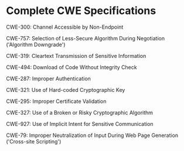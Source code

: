 

# Complete CWE Specifications

CWE-300: Channel Accessible by Non-Endpoint

CWE-757: Selection of Less-Secure Algorithm During Negotiation ('Algorithm Downgrade')

CWE-319: Cleartext Transmission of Sensitive Information

CWE-494: Download of Code Without Integrity Check

CWE-287: Improper Authentication

CWE-321: Use of Hard-coded Cryptographic Key

CWE-295: Improper Certificate Validation

CWE-327: Use of a Broken or Risky Cryptographic Algorithm

CWE-927: Use of Implicit Intent for Sensitive Communication

CWE-79: Improper Neutralization of Input During Web Page Generation ('Cross-site Scripting')